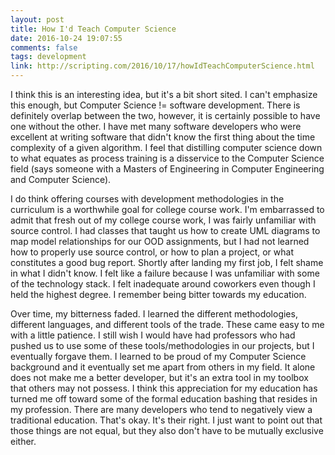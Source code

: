 ```yaml
---
layout: post
title: How I'd Teach Computer Science
date: 2016-10-24 19:07:55
comments: false
tags: development
link: http://scripting.com/2016/10/17/howIdTeachComputerScience.html
---
```


I think this is an interesting idea, but it's a bit short sited. I can't emphasize this enough, but Computer Science != software development. There is definitely overlap between the two, however, it is certainly possible to have one without the other. I have met many software developers who were excellent at writing software that didn't know the first thing about the time complexity of a given algorithm. I feel that distilling computer science down to what equates as process training is a disservice to the Computer Science field (says someone with a Masters of Engineering in Computer Engineering and Computer Science).

I do think offering courses with development methodologies in the curriculum is a worthwhile goal for college course work. I'm embarrassed to admit that fresh out of my college course work, I was fairly unfamiliar with source control. I had classes that taught us how to create UML diagrams to map model relationships for our OOD assignments, but I had not learned how to properly use source control, or how to plan a project, or what constitutes a good bug report. Shortly after landing my first job, I felt shame in what I didn't know. I felt like a failure because I was unfamiliar with some of the technology stack. I felt inadequate around coworkers even though I held the highest degree. I remember being bitter towards my education.

Over time, my bitterness faded. I learned the different methodologies, different languages, and different tools of the trade. These came easy to me with a little patience. I still wish I would have had professors who had pushed us to use some of these tools/methodologies in our projects, but I eventually forgave them. I learned to be proud of my Computer Science background and it eventually set me apart from others in my field. It alone does not make me a better developer, but it's an extra tool in my toolbox that others may not possess. I think this appreciation for my education has turned me off toward some of the formal education bashing that resides in my profession. There are many developers who tend to negatively view a traditional education. That's okay. It's their right. I just want to point out that those things are not equal, but they also don't have to be mutually exclusive either.
